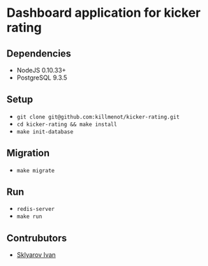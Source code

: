 # Dashboard application for kicker rating

## Dependencies

* NodeJS 0.10.33+
* PostgreSQL 9.3.5

## Setup
* `git clone git@github.com:killmenot/kicker-rating.git`
* `cd kicker-rating && make install`
* `make init-database`

## Migration
* `make migrate`

## Run
* `redis-server`
* `make run`

## Contrubutors

* [Sklyarov Ivan](https://github.com/sklyarov-ivan)
